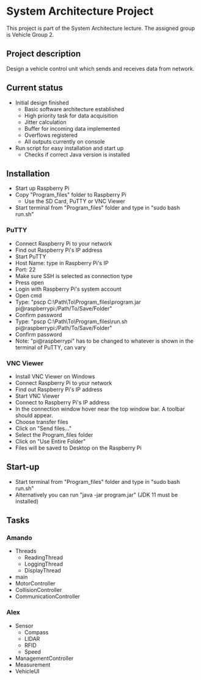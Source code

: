 # System Architecture Project
This project is part of the System Architecture lecture. The assigned group is Vehicle Group 2.
## Project description
Design a vehicle control unit which sends and receives data from network.
## Current status
- Initial design finished
    - Basic software architecture established
    - High priority task for data acquisition
    - Jitter calculation
    - Buffer for incoming data implemented
    - Overflows registered
    - All outputs currently on console
- Run script for easy installation and start up
    - Checks if correct Java version is installed
## Installation
- Start up Raspberry Pi
- Copy "Program_files" folder to Raspberry Pi
    - Use the SD Card, PuTTY or VNC Viewer
- Start terminal from "Program_files" folder and type in "sudo bash run.sh"

### PuTTY
- Connect Raspberry Pi to your network
- Find out Raspberry Pi's IP address
- Start PuTTY
- Host Name: type in Raspberry Pi's IP
- Port: 22
- Make sure SSH is selected as connection type
- Press open
- Login with Raspberry Pi's system account
- Open cmd
- Type: "pscp C:\Path\To\Program_files\program.jar pi@raspberrypi:/Path/To/Save/Folder"
- Confirm password
- Type: "pscp C:\Path\To\Program_files\run.sh pi@raspberrypi:/Path/To/Save/Folder"
- Confirm password
- Note: "pi@raspberrypi" has to be changed to whatever is shown in the terminal of PuTTY, can vary

### VNC Viewer
- Install VNC Viewer on Windows
- Connect Raspberry Pi to your network
- Find out Raspberry Pi's IP address
- Start VNC Viewer
- Connect to Raspberry Pi's IP address
- In the connection window hover near the top window bar. A toolbar should appear.
- Choose transfer files
- Click on "Send files..."
- Select the Program_files folder
- Click on "Use Entire Folder"
- Files will be saved to Desktop on the Raspberry Pi

## Start-up
- Start terminal from "Program_files" folder and type in "sudo bash run.sh"
- Alternatively you can run "java -jar program.jar" (JDK 11 must be installed)

## Tasks
### Amando
- Threads
    - ReadingThread
    - LoggingThread
    - DisplayThread
- main
- MotorController
- CollisionController
- CommunicationController
### Alex
- Sensor
    - Compass
    - LIDAR
    - RFID
    - Speed
- ManagementController
- Measurement
- VehicleUI
